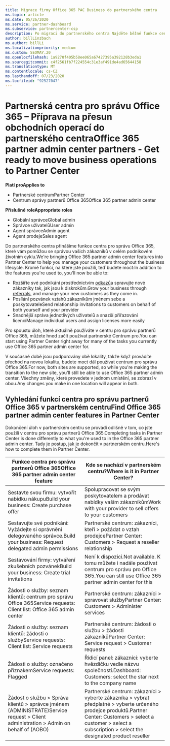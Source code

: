 ```yaml
---
title: Migrace firmy Office 365 PAC Business do partnerského centra
ms.topic: article
ms.date: 05/26/2020
ms.service: partner-dashboard
ms.subservice: partnercenter-csp
description: Po migraci do partnerského centra Najděte běžné funkce centrálního centra pro správu (PAC) pro Office 365, jako je třeba sestavení obchodních požadavků a žádostí o služby.
author: billLinzbach
ms.author: billLi
ms.localizationpriority: medium
ms.custom: SEOMAY.20
ms.openlocfilehash: 1a9270f405b58ee065a67427395a392128b3eda1
ms.sourcegitcommit: c4f2561fb7f224554c31e3af491de4ad65644158
ms.translationtype: MT
ms.contentlocale: cs-CZ
ms.lasthandoff: 07/23/2020
ms.locfileid: "92527047"
---
```

# <a name="office-365-partner-admin-center-partners---get-ready-to-move-business-operations-to-partner-center"></a><span data-ttu-id="4ba16-103">Partnerská centra pro správu Office 365 – Příprava na přesun obchodních operací do partnerského centra</span><span class="sxs-lookup"><span data-stu-id="4ba16-103">Office 365 partner admin center partners - Get ready to move business operations to Partner Center</span></span>

<span data-ttu-id="4ba16-104">**Platí pro**</span><span class="sxs-lookup"><span data-stu-id="4ba16-104">**Applies to**</span></span> 

- <span data-ttu-id="4ba16-105">Partnerské centrum</span><span class="sxs-lookup"><span data-stu-id="4ba16-105">Partner Center</span></span>
- <span data-ttu-id="4ba16-106">Centrum správy partnerů Office 365</span><span class="sxs-lookup"><span data-stu-id="4ba16-106">Office 365 partner admin center</span></span>

<span data-ttu-id="4ba16-107">**Příslušné role**</span><span class="sxs-lookup"><span data-stu-id="4ba16-107">**Appropriate roles**</span></span>

- <span data-ttu-id="4ba16-108">Globální správce</span><span class="sxs-lookup"><span data-stu-id="4ba16-108">Global admin</span></span>
- <span data-ttu-id="4ba16-109">Správce uživatelů</span><span class="sxs-lookup"><span data-stu-id="4ba16-109">User admin</span></span>
- <span data-ttu-id="4ba16-110">Agent správce</span><span class="sxs-lookup"><span data-stu-id="4ba16-110">Admin agent</span></span>
- <span data-ttu-id="4ba16-111">Agent prodeje</span><span class="sxs-lookup"><span data-stu-id="4ba16-111">Sales agent</span></span>

<span data-ttu-id="4ba16-112">Do partnerského centra přinášíme funkce centra pro správu Office 365, které vám pomůžou se správou vašich zákazníků v celém podnikovém životním cyklu.</span><span class="sxs-lookup"><span data-stu-id="4ba16-112">We're bringing Office 365 partner admin center features into Partner Center to help you manage your customers throughout the business lifecycle.</span></span> <span data-ttu-id="4ba16-113">Kromě funkcí, na které jste použili, teď budete moct:</span><span class="sxs-lookup"><span data-stu-id="4ba16-113">In addition to the features you're used to, you'll now be able to:</span></span>

- <span data-ttu-id="4ba16-114">Rozšiřte své podnikání prostřednictvím [odkazů](referrals.md)a spravujte nové zákazníky tak, jak jsou k diskrokům.</span><span class="sxs-lookup"><span data-stu-id="4ba16-114">Grow your business through [referrals](referrals.md), and manage your new customers as they come in.</span></span>
- <span data-ttu-id="4ba16-115">Posílání pozvánek vztahů zákazníkům jménem sebe a poskytovatele</span><span class="sxs-lookup"><span data-stu-id="4ba16-115">Send relationship invitations to customers on behalf of both yourself and your provider</span></span>
- <span data-ttu-id="4ba16-116">Snadnější správa jednotlivých uživatelů a snazší přiřazování licencí</span><span class="sxs-lookup"><span data-stu-id="4ba16-116">Manage individual users and assign licenses more easily</span></span>

<span data-ttu-id="4ba16-117">Pro spoustu úloh, které aktuálně používáte v centru pro správu partnerů Office 365, můžete hned začít používat partnerské Centrum pro.</span><span class="sxs-lookup"><span data-stu-id="4ba16-117">You can start using Partner Center right away for many of the tasks you currently use Office 365 partner admin center for.</span></span> 

<span data-ttu-id="4ba16-118">V současné době jsou podporovány obě lokality, takže když provádíte přechod na novou lokalitu, budete moct dál používat centrum pro správu Office 365.</span><span class="sxs-lookup"><span data-stu-id="4ba16-118">For now, both sites are supported, so while you're making the transition to the new site, you'll still be able to use Office 365 partner admin center.</span></span> <span data-ttu-id="4ba16-119">Všechny změny, které provedete v jednom umístění, se zobrazí v obou.</span><span class="sxs-lookup"><span data-stu-id="4ba16-119">Any changes you make in one location will appear in both.</span></span>

## <a name="find-office-365-partner-admin-center-features-in-partner-center"></a><span data-ttu-id="4ba16-120">Vyhledání funkcí centra pro správu partnerů Office 365 v partnerském centru</span><span class="sxs-lookup"><span data-stu-id="4ba16-120">Find Office 365 partner admin center features in Partner Center</span></span>

<span data-ttu-id="4ba16-121">Dokončení úloh v partnerském centru se provádí odlišně v tom, co jste použili v centru pro správu partnerů Office 365.</span><span class="sxs-lookup"><span data-stu-id="4ba16-121">Completing tasks in Partner Center is done differently to what you're used to in the Office 365 partner admin center.</span></span> <span data-ttu-id="4ba16-122">Tady je postup, jak je dokončit v partnerském centru.</span><span class="sxs-lookup"><span data-stu-id="4ba16-122">Here's how to complete them in Partner Center.</span></span>

| <span data-ttu-id="4ba16-123">Funkce centra pro správu partnerů Office 365</span><span class="sxs-lookup"><span data-stu-id="4ba16-123">Office 365 partner admin center feature</span></span>                       | <span data-ttu-id="4ba16-124">Kde se nachází v partnerském centru?</span><span class="sxs-lookup"><span data-stu-id="4ba16-124">Where is it in Partner Center?</span></span> | 
|   -----------------------------------------------  | -------------- |
| <span data-ttu-id="4ba16-125">Sestavte svou firmu: vytvořit nabídku nákupu</span><span class="sxs-lookup"><span data-stu-id="4ba16-125">Build your business: Create purchase offer</span></span> | <span data-ttu-id="4ba16-126">Spolupracovat se svým poskytovatelem a prodávat nabídky vašim zákazníkům</span><span class="sxs-lookup"><span data-stu-id="4ba16-126">Work with your provider to sell offers to your customers</span></span> |
| <span data-ttu-id="4ba16-127">Sestavujte své podnikání: Vyžádejte si oprávnění delegovaného správce.</span><span class="sxs-lookup"><span data-stu-id="4ba16-127">Build your business: Request delegated admin permissions</span></span> | <span data-ttu-id="4ba16-128">Partnerské centrum: zákazníci, kteří > požádat o vztah prodejce</span><span class="sxs-lookup"><span data-stu-id="4ba16-128">Partner Center: Customers > Request a reseller relationship</span></span> |
| <span data-ttu-id="4ba16-129">Sestavování firmy: vytváření zkušebních pozvánek</span><span class="sxs-lookup"><span data-stu-id="4ba16-129">Build your business: Create trial invitations</span></span> | <span data-ttu-id="4ba16-130">Není k dispozici.</span><span class="sxs-lookup"><span data-stu-id="4ba16-130">Not available.</span></span> <span data-ttu-id="4ba16-131">K tomu můžete i nadále používat centrum pro správu pro Office 365.</span><span class="sxs-lookup"><span data-stu-id="4ba16-131">You can still use Office 365 partner admin center for this</span></span> |
| <span data-ttu-id="4ba16-132">Žádosti o služby: seznam klientů: centrum pro správu Office 365</span><span class="sxs-lookup"><span data-stu-id="4ba16-132">Service requests: Client list: Office 365 admin center</span></span> | <span data-ttu-id="4ba16-133">Partnerské centrum: zákazníci > spravovat služby</span><span class="sxs-lookup"><span data-stu-id="4ba16-133">Partner Center: Customers > Administer services</span></span> |
| <span data-ttu-id="4ba16-134">Žádosti o služby: seznam klientů: žádosti o služby</span><span class="sxs-lookup"><span data-stu-id="4ba16-134">Service requests: Client list: Service requests</span></span> | <span data-ttu-id="4ba16-135">Partnerské centrum: žádosti o službu > žádosti zákazníků</span><span class="sxs-lookup"><span data-stu-id="4ba16-135">Partner Center: Service request > Customer requests</span></span> |
| <span data-ttu-id="4ba16-136">Žádosti o služby: označeno příznakem</span><span class="sxs-lookup"><span data-stu-id="4ba16-136">Service requests: Flagged</span></span> | <span data-ttu-id="4ba16-137">Řídicí panel: zákazníci: vyberte hvězdičku vedle názvu společnosti.</span><span class="sxs-lookup"><span data-stu-id="4ba16-137">Dashboard: Customers: select the star next to the company name</span></span> |
| <span data-ttu-id="4ba16-138">Žádost o službu > Správa klientů > správce jménem (ADMINISTRATE)</span><span class="sxs-lookup"><span data-stu-id="4ba16-138">Service request > Client administration > Admin on behalf of (AOBO)</span></span> | <span data-ttu-id="4ba16-139">Partnerské centrum: zákazníci > vyberte zákazníka > vybrat předplatné > vyberte určeného prodejce produktů.</span><span class="sxs-lookup"><span data-stu-id="4ba16-139">Partner Center: Customers > select a customer > select a subscription > select the designated product reseller</span></span> |

